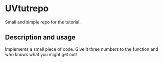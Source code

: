 # UVtutrepo

Small and simple repo for the tutorial.  

## Description and usage

Implements a small piece of code. 
Give it three numbers to the function and who knows what you might get out!
